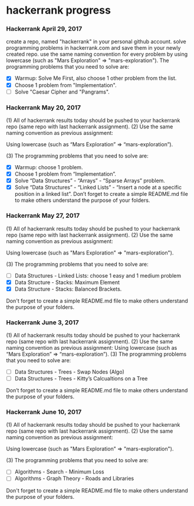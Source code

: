 # hackerrank progress

### Hackerrank April 29, 2017
create a repo, named "hackerrank" in your personal github account. solve programming problems in hackerrank.com and save them in your newly created repo. use the same naming convention for every problem by using lowercase (such as "Mars Exploration" => "mars-exploration"). The programming problems that you need to solve are:
- [x] Warmup: Solve Me First, also choose 1 other problem from the list.
- [x] Choose 1 problem from "Implementation".
- [ ] Solve "Caesar Cipher and "Pangrams".

### Hackerrank May 20, 2017
(1) All of hackerrank results today should be pushed to your hackerrank repo (same repo with last hackerrank assignment).
(2) Use the same naming convention as previous assignment:

Using lowercase (such as “Mars Exploration” => “mars-exploration”).

(3) The programming problems that you need to solve are:
- [x] Warmup: choose 1 problem.
- [x] Choose 1 problem from “Implementation”.
- [x] Solve “Data Structures” - “Arrays” - “Sparse Arrays” problem.
- [x] Solve “Data Structures” - “Linked Lists” - “Insert a node at a specific position in a linked list”.
Don’t forget to create a simple README.md file to make others understand the purpose of your folders.

### Hackerrank May 27, 2017
(1) All of hackerrank results today should be pushed to your hackerrank repo (same repo with last hackerrank assignment).
(2) Use the same naming convention as previous assignment:

Using lowercase (such as "Mars Exploration" => "mars-exploration").

(3) The programming problems that you need to solve are:
- [ ] Data Structures - Linked Lists: choose 1 easy and 1 medium problem
- [x] Data Structure - Stacks: Maximum Element
- [x] Data Structure - Stacks: Balanced Brackets.

Don't forget to create a simple README.md file to make others understand the purpose of your folders.

### Hackerrank June 3, 2017
(1) All of hackerrank results today should be pushed to your hackerrank repo (same repo with last hackerrank assignment).
(2) Use the same naming convention as previous assignment:
Using lowercase (such as “Mars Exploration” => “mars-exploration”).
(3) The programming problems that you need to solve are:
- [ ] Data Structures - Trees - Swap Nodes (Algo)
- [ ] Data Structures - Trees - Kitty’s Calcualtions on a Tree

Don’t forget to create a simple README.md file to make others understand the purpose of your folders.

### Hackerrank June 10, 2017
(1) All of hackerrank results today should be pushed to your hackerrank repo (same repo with last hackerrank assignment).
(2) Use the same naming convention as previous assignment:

Using lowercase (such as "Mars Exploration" => "mars-exploration").

(3) The programming problems that you need to solve are:
- [ ] Algorithms - Search - Minimum Loss
- [ ] Algorithms - Graph Theory - Roads and Libraries

Don't forget to create a simple README.md file to make others understand the purpose of your folders.
